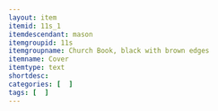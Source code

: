 ```yaml
---
layout: item
itemid: 11s_1
itemdescendant: mason
itemgroupid: 11s
itemgroupname: Church Book, black with brown edges
itemname: Cover
itemtype: text
shortdesc: 
categories: [  ]
tags: [  ]
---
```







